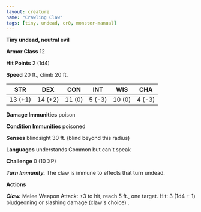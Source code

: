 ```yaml
---
layout: creature
name: "Crawling Claw"
tags: [tiny, undead, cr0, monster-manual]
---
```


**Tiny undead, neutral evil**

**Armor Class** 12

**Hit Points** 2 (1d4)

**Speed** 20 ft., climb 20 ft.

|   STR   |   DEX   |   CON   |   INT   |   WIS   |   CHA   |
|:-----:|:-----:|:-----:|:-----:|:-----:|:-----:|
| 13 (+1) | 14 (+2) | 11 (0) | 5 (-3) | 10 (0) | 4 (-3) |

**Damage Immunities** poison

**Condition Immunities** poisoned

**Senses** blindsight 30 ft. (blind beyond this radius)

**Languages** understands Common but can't speak

**Challenge** 0 (10 XP)

***Turn Immunity.*** The claw is immune to effects that turn undead.

**Actions**

***Claw.*** Melee Weapon Attack: +3 to hit, reach 5 ft., one target. Hit: 3 (1d4 + 1) bludgeoning or slashing damage (claw's choice) .

